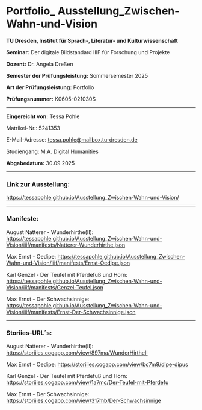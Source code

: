 # Portfolio_ Ausstellung_Zwischen-Wahn-und-Vision

**TU Dresden, Institut für Sprach-, Literatur- und Kulturwissenschaft**

**Seminar:** Der digitale Bildstandard IIIF für Forschung und Projekte

**Dozent:** Dr. Angela Dreßen

**Semester der Prüfungsleistung:** Sommersemester 2025

**Art der Prüfungsleistung:** Portfolio

**Prüfungsnummer:** K0605-021030S

***

**Eingereicht von:** 
Tessa Pohle

Matrikel-Nr.: 5241353

E-Mail-Adresse: tessa.pohle@mailbox.tu-dresden.de

Studiengang: M.A. Digital Humanities

**Abgabedatum:** 30.09.2025

***

### Link zur Ausstellung:
https://tessapohle.github.io/Ausstellung_Zwischen-Wahn-und-Vision/

***

### Manifeste:
August Natterer - Wunderhirthe(II): https://tessapohle.github.io/Ausstellung_Zwischen-Wahn-und-Vision/iiif/manifests/Natterer-Wunderhirthe.json

Max Ernst - Oedipe: https://tessapohle.github.io/Ausstellung_Zwischen-Wahn-und-Vision/iiif/manifests/Ernst-Oedipe.json

Karl Genzel - Der Teufel mit Pferdefuß und Horn: https://tessapohle.github.io/Ausstellung_Zwischen-Wahn-und-Vision/iiif/manifests/Genzel-Teufel.json

Max Ernst - Der Schwachsinnige: https://tessapohle.github.io/Ausstellung_Zwischen-Wahn-und-Vision/iiif/manifests/Ernst-Der-Schwachsinnige.json

***

### Storiies-URL´s:
August Natterer - Wunderhirthe(II): https://storiiies.cogapp.com/view/897ma/WunderHirtheII

Max Ernst - Oedipe: https://storiiies.cogapp.com/view/bc7m9/dipe-dipus

Karl Genzel - Der Teufel mit Pferdefuß und Horn: https://storiiies.cogapp.com/view/1a7mc/Der-Teufel-mit-Pferdefu

Max Ernst - Der Schwachsinnige: https://storiiies.cogapp.com/view/317mb/Der-Schwachsinnige
